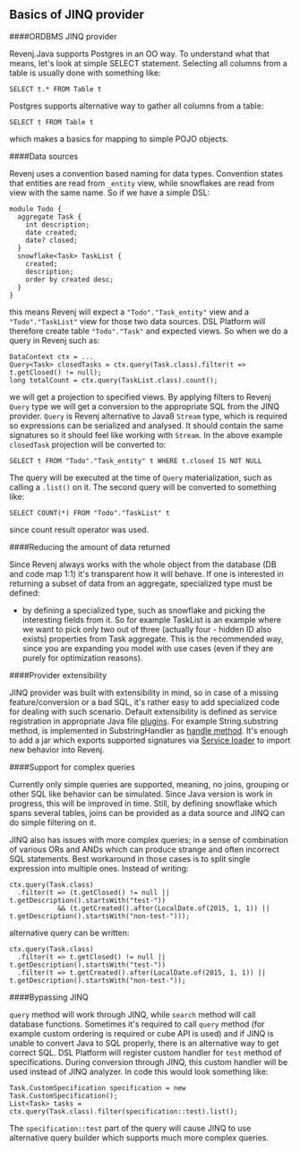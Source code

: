 ## Basics of JINQ provider

####ORDBMS JINQ provider

Revenj.Java supports Postgres in an OO way. To understand what that means, let's look at simple SELECT statement. Selecting all columns from a table is usually done with something like:

    SELECT t.* FROM Table t

Postgres supports alternative way to gather all columns from a table:

    SELECT t FROM Table t

which makes a basics for mapping to simple POJO objects.

####Data sources

Revenj uses a convention based naming for data types. 
Convention states that entities are read from `_entity` view, while snowflakes are read from view with the same name. 
So if we have a simple DSL:

    module Todo {
      aggregate Task {
        int description;
        date created;
        date? closed;
      }
      snowflake<Task> TaskList {
        created;
        description;
        order by created desc;
      }
    }

this means Revenj will expect a `"Todo"."Task_entity"` view and a `"Todo"."TaskList"` view for those two data sources. 
DSL Platform will therefore create table `"Todo"."Task"` and expected views. 
So when we do a query in Revenj such as:

    DataContext ctx = ...
	Query<Task> closedTasks = ctx.query(Task.class).filter(t => t.getClosed() != null);
    long totalCount = ctx.query(TaskList.class).count();

we will get a projection to specified views. 
By applying filters to Revenj `Query` type we will get a conversion to the appropriate SQL from the JINQ provider. 
`Query` is Revenj alternative to Java8 `Stream` type, which is required so expressions can be serialized and analysed.
It should contain the same signatures so it should feel like working with `Stream`.
In the above example `closedTask` projection will be converted to:

    SELECT t FROM "Todo"."Task_entity" t WHERE t.closed IS NOT NULL

The query will be executed at the time of `Query` materialization, such as calling a `.list()` on it.
The second query will be converted to something like:

    SELECT COUNT(*) FROM "Todo"."TaskList" t

since count result operator was used.

####Reducing the amount of data returned

Since Revenj always works with the whole object from the database (DB and code map 1:1) it's transparent how it will behave. If one is interested in returning a subset of data from an aggregate, specialized type must be defined:

 * by defining a specialized type, such as snowflake and picking the interesting fields from it. So for example TaskList is an example where we want to pick only two out of three (actually four - hidden ID also exists) properties from Task aggregate. This is the recommended way, since you are expanding you model with use cases (even if they are purely for optimization reasons).

####Provider extensibility

JINQ provider was built with extensibility in mind, so in case of a missing feature/conversion or a bad SQL, it's rather easy to add specialized code for dealing with such scenario. Default extensibility is defined as service registration in appropriate Java file [plugins](https://github.com/ngs-doo/revenj/blob/master/java/revenj-core/src/main/resources/META-INF/services/org.revenj.database.postgres.jinq.transform.MethodHandlerVirtual). For example String.substring method, is implemented in SubstringHandler as [handle method](https://github.com/ngs-doo/revenj/blob/master/java/revenj-core/src/main/java/org/revenj/database/postgres/jinq/transform/handlers/SubstringHandler.java#L26). It's enough to add a jar which exports supported signatures via [Service loader](https://docs.oracle.com/javase/6/docs/api/java/util/ServiceLoader.html) to import new behavior into Revenj.

####Support for complex queries

Currently only simple queries are supported, meaning, no joins, grouping or other SQL like behavior can be simulated. Since Java version is work in progress, this will be improved in time.
Still, by defining snowflake which spans several tables, joins can be provided as a data source and JINQ can do simple filtering on it.

JINQ also has issues with more complex queries; in a sense of combination of various ORs and ANDs which can produce strange and often incorrect SQL statements. Best workaround in those cases is to split single expression into multiple ones. Instead of writing:

	ctx.query(Task.class)
      .filter(t => (t.getClosed() != null || t.getDescription().startsWith("test-")) 
                && (t.getCreated().after(LocalDate.of(2015, 1, 1)) || t.getDescription().startsWith("non-test-")));

alternative query can be written:

	ctx.query(Task.class)
      .filter(t => t.getClosed() != null || t.getDescription().startsWith("test-"))
      .filter(t => t.getCreated().after(LocalDate.of(2015, 1, 1)) || t.getDescription().startsWith("non-test-"));

####Bypassing JINQ

`query` method will work through JINQ, while `search` method will call database functions. 
Sometimes it's required to call `query` method (for example custom ordering is required or cube API is used) and if JINQ is unable to convert Java to SQL properly, there is an alternative way to get correct SQL.
DSL Platform will register custom handler for `test` method of specifications. During conversion through JINQ, this custom handler will be used instead of JINQ analyzer.
In code this would look something like:

    Task.CustomSpecification specification = new Task.CustomSpecification();
    List<Task> tasks = ctx.query(Task.class).filter(specification::test).list();

The `specification::test` part of the query will cause JINQ to use alternative query builder which supports much more complex queries.